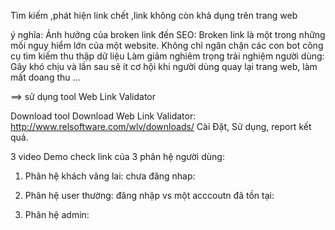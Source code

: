  
Tìm kiếm ,phát hiện link chết ,link không còn khả dụng trên trang web

ý nghĩa: 
Ảnh hưởng của broken link đến SEO: 
	Broken link là một trong những mối nguy hiểm lớn của một website. 
	Không chỉ ngăn chặn các con bot công cụ tìm kiếm thu thập dữ liệu
Làm giảm nghiêm trọng trải nghiệm người dùng: Gây khó chịu và lần sau sẽ ít cơ hội
	khi người dùng quay lại trang web, làm mất doang thu ...
	

==> sử dụng tool Web Link Validator

Download tool Download Web Link Validator: 
http://www.relsoftware.com/wlv/downloads/
Cài Đặt, Sử dụng, report kết quả.

3 video Demo check link của 3 phân hệ người dùng: 
1) Phân hệ khách vãng lai: chưa đăng nhap:

2) Phân hệ user thường: đăng nhập vs một acccoutn đã tồn tại:

3) Phân hệ admin:
